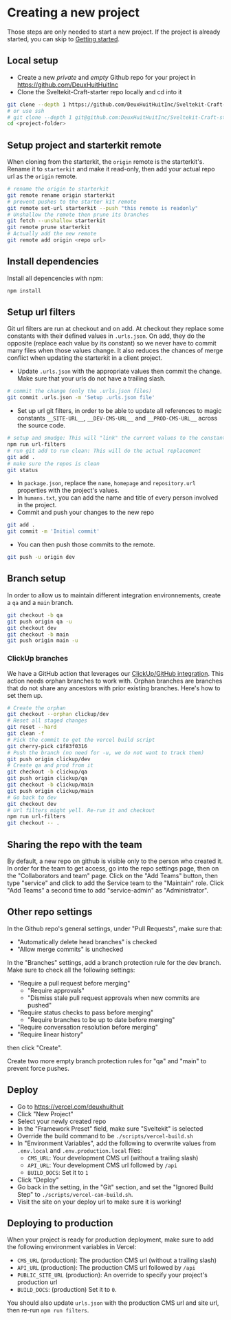 # Creating a new project

Those steps are only needed to start a new project. If the project is already started, you can skip
to [Getting started](01-getting-started.md).

## Local setup

-   Create a new _private_ and _empty_ Github repo for your project in
    <https://github.com/DeuxHuitHuitInc>
-   Clone the Sveltekit-Craft-starter repo locally and cd into it

```sh
git clone --depth 1 https://github.com/DeuxHuitHuitInc/Sveltekit-Craft-starter <project-folder>
# or use ssh
# git clone --depth 1 git@github.com:DeuxHuitHuitInc/Sveltekit-Craft-starter.git <project-folder>
cd <project-folder>
```

## Setup project and starterkit remote

When cloning from the starterkit, the `origin` remote is the starterkit's. Rename it to `starterkit`
and make it read-only, then add your actual repo url as the `origin` remote.

```sh
# rename the origin to starterkit
git remote rename origin starterkit
# prevent pushes to the starter kit remote
git remote set-url starterkit --push "this remote is readonly"
# Unshallow the remote then prune its branches
git fetch --unshallow starterkit
git remote prune starterkit
# Actually add the new remote
git remote add origin <repo url>
```

## Install dependencies

Install all depencencies with npm:

```sh
npm install
```

## Setup url filters

Git url filters are run at checkout and on add. At checkout they replace some constants with their
defined values in `.urls.json`. On add, they do the opposite (replace each value by its constant) so
we never have to commit many files when those values change. It also reduces the chances of merge
conflict when updating the starterkit in a client project.

-   Update `.urls.json` with the appropriate values then commit the change. Make sure that your urls
    do not have a trailing slash.

```sh
# commit the change (only the .urls.json files)
git commit .urls.json -m 'Setup .urls.json file'
```

-   Set up url git filters, in order to be able to update all references to magic constants
    `__SITE-URL__`, `__DEV-CMS-URL__` and `__PROD-CMS-URL__` across the source code.

```sh
# setup and smudge: This will "link" the current values to the constants
npm run url-filters
# run git add to run clean: This will do the actual replacement
git add .
# make sure the repos is clean
git status
```

-   In `package.json`, replace the `name`, `homepage` and `repository.url` properties with the
    project's values.
-   In `humans.txt`, you can add the name and title of every person involved in the project.
-   Commit and push your changes to the new repo

```sh
git add .
git commit -m 'Initial commit'
```

-   You can then push those commits to the remote.

```sh
git push -u origin dev
```

## Branch setup

In order to allow us to maintain different integration environnements, create a `qa` and a `main`
branch.

```sh
git checkout -b qa
git push origin qa -u
git checkout dev
git checkout -b main
git push origin main -u
```

### ClickUp branches

We have a GitHub action that leverages our [ClickUp/GitHub integration](26-clickup-integration.md).
This action needs orphan branches to work with. Orphan branches are branches that do not share any
ancestors with prior existing branches. Here's how to set them up.

```sh
# Create the orphan
git checkout --orphan clickup/dev
# Reset all staged changes
git reset --hard
git clean -f
# Pick the commit to get the vercel build script
git cherry-pick c1f83f0316
# Push the branch (no need for -u, we do not want to track them)
git push origin clickup/dev
# Create qa and prod from it
git checkout -b clickup/qa
git push origin clickup/qa
git checkout -b clickup/main
git push origin clickup/main
# Go back to dev
git checkout dev
# Url filters might yell. Re-run it and checkout
npm run url-filters
git checkout -- .
```

## Sharing the repo with the team

By default, a new repo on github is visible only to the person who created it. In order for the team
to get access, go into the repo settings page, then on the "Collaborators and team" page. Click on
the "Add Teams" button, then type "service" and click to add the Service team to the "Maintain"
role. Click "Add Teams" a second time to add "service-admin" as "Administrator".

## Other repo settings

In the Github repo's general settings, under "Pull Requests", make sure that:

-   "Automatically delete head branches" is checked
-   "Allow merge commits" is unchecked

In the "Branches" settings, add a branch protection rule for the dev branch. Make sure to check all
the following settings:

-   "Require a pull request before merging"
    -   "Require approvals"
    -   "Dismiss stale pull request approvals when new commits are pushed"
-   "Require status checks to pass before merging"
    -   "Require branches to be up to date before merging"
-   "Require conversation resolution before merging"
-   "Require linear history"

then click "Create".

Create two more empty branch protection rules for "qa" and "main" to prevent force pushes.

## Deploy

-   Go to https://vercel.com/deuxhuithuit
-   Click "New Project"
-   Select your newly created repo
-   In the "Framework Preset" field, make sure "Sveltekit" is selected
-   Override the build command to be `./scripts/vercel-build.sh`
-   In "Environment Variables", add the following to overwrite values from `.env.local` and
    `.env.production.local` files:
    -   `CMS_URL`: Your development CMS url (without a trailing slash)
    -   `API_URL`: Your development CMS url followed by `/api`
    -   `BUILD_DOCS`: Set it to `1`
-   Click "Deploy"
-   Go back in the setting, in the "Git" section, and set the "Ignored Build Step" to
    `./scripts/vercel-can-build.sh`.
-   Visit the site on your deploy url to make sure it is working!

## Deploying to production

When your project is ready for production deployment, make sure to add the following environment
variables in Vercel:

-   `CMS_URL` (production): The production CMS url (without a trailing slash)
-   `API_URL` (production): The production CMS url followed by `/api`
-   `PUBLIC_SITE_URL` (production): An override to specify your project's production url
-   `BUILD_DOCS`: (production) Set it to `0`.

You should also update `urls.json` with the production CMS url and site url, then re-run
`npm run filters`.
